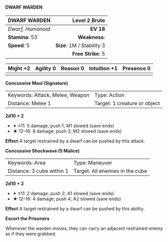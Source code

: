 #### DWARF WARDEN

| DWARF WARDEN      |          **Level 2 Brute** |
| :---------------- | -------------------------: |
| *Dwarf, Humanoid* |                  **EV 18** |
| **Stamina**: 53   |              **Weakness**: |
| **Speed**: 5      | **Size**: 1M / Stability 3 |
|                   |         **Free Strike**: 5 |

| **Might** +2 | **Agility** 0 | **Reason** 0 | **Intuition** +1 | **Presence** 0 |
| ------------ | ------------- | ------------ | ---------------- | -------------- |
|              |               |              |                  |                |

**Concussive Maul (Signature)**

|                                 |                              |
| :------------------------------ | :--------------------------- |
| Keywords: Attack, Melee, Weapon | Type: Action                 |
| Distance: Melee 1               | Target: 1 creature or object |

**2d10 + 2**

- ✦ ≤11: 5 damage; push 1; M1 slowed (save ends)
- ★ 12–16: 8 damage; push 3; M2 slowed (save ends)

****Effect****
A target restrained by a dwarf can be pushed by this attack.

**Concussive Shockwave (5 Malice)**

|                           |                                 |
| :------------------------ | :------------------------------ |
| Keywords: Area            | Type: Maneuver                  |
| Distance: 3 cube within 1 | Target: All enemies in the cube |

**2d10 + 2**

- ✦ ≤11: 2 damage; push 2; A1 slowed (save ends)
- ★ 12–16: 4 damage; push 4; A2 slowed (save ends)

****Effect****
A target restrained by a dwarf can be pushed by this ability.

**Escort the Prisoners**

Whenever the warden moves, they can carry an adjacent restrained enemy as if they were grabbed.
